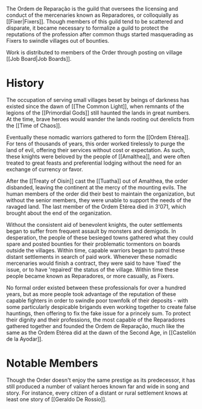 The Ordem de Reparação is the guild that oversees the licensing and conduct of the mercenaries known as Reparadores, or colloquially as [[Fixer|Fixers]]. Though members of this guild tend to be scattered and disparate, it became necessary to formalize a guild to protect the reputations of the profession after common thugs started masquerading as Fixers to swindle villages out of bounties.

Work is distributed to members of the Order through posting on village [[Job Board|Job Boards]].

# History

The occupation of serving small villages beset by beings of darkness has existed since the dawn of [[The Common Light]], when remnants of the legions of the [[Primordial Gods]] still haunted the lands in great numbers. At the time, brave heroes would wander the lands rooting out derelicts from the [[Time of Chaos]].

Eventually these nomadic warriors gathered to form the [[Ordem Etérea]]. For tens of thousands of years, this order worked tirelessly to purge the land of evil, offering their services without cost or expectation. As such, these knights were beloved by the people of [[Amalthea]], and were often treated to great feasts and preferential lodging without the need for an exchange of currency or favor.

After the [[Treaty of Oisín]] cast the [[Tuatha]] out of Amalthea, the order disbanded, leaving the continent at the mercy of the mounting evils. The human members of the order did their best to maintain the organization, but without the senior members, they were unable to support the needs of the ravaged land. The last member of the Ordem Etérea died in 3'071, which brought about the end of the organization.

Without the consistent aid of benevolent knights, the outer settlements began to suffer from frequent assault by monsters and demigods. In desperation, the people of these besieged towns gathered what they could spare and posted bounties for their problematic tormentors on boards outside the villages. Within time, capable warriors began to patrol these distant settlements in search of paid work. Whenever these nomadic mercenaries would finish a contract, they were said to have 'fixed' the issue, or to have 'repaired' the status of the village. Within time these people became known as Reparadores, or more casually, as Fixers.

No formal order existed between these professionals for over a hundred years, but as more people took advantage of the reputation of these capable fighters in order to swindle poor townfolk of their deposits - with some particularly despicable brigands even working together to create false hauntings, then offering to fix the fake issue for a princely sum. To protect their dignity and their professions, the most capable of the Reparadores gathered together and founded the Ordem de Reparação, much like the same as the Ordem Etérea did at the dawn of the Second Age, in [[Castellón de la Ayodar]].

# Notable Members

Though the Order doesn't enjoy the same prestige as its predecessor, it has still produced a number of valiant heroes known far and wide in song and story. For instance, every citizen of a distant or rural settlement knows at least one story of [[Geraldo De Rossio]]. 